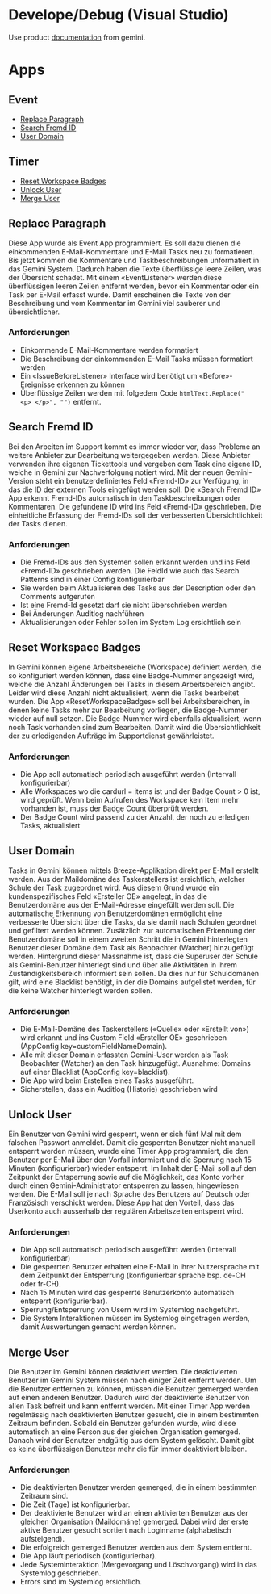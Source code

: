 # Develope/Debug (Visual Studio)
Use product [documentation](https://docs.countersoft.com/developing-custom-apps/) from gemini.

# Apps
## Event
* [Replace Paragraph](#replace-paragraph)
* [Search Fremd ID](#search-fremd-id)
* [User Domain](#user-domain)
## Timer
* [Reset Workspace Badges](#reset-workspace-badges)
* [Unlock User](#unlock-user)
* [Merge User](#merge-user)

## Replace Paragraph
Diese App wurde als Event App programmiert. Es soll dazu dienen die einkommenden E-Mail-Kommentare und E-Mail Tasks neu zu formatieren. Bis jetzt kommen die Kommentare und Taskbeschreibungen unformatiert in das Gemini System. Dadurch haben die Texte überflüssige leere Zeilen, was der Übersicht schadet.
Mit einem «EventListener» werden diese überflüssigen leeren Zeilen entfernt werden, bevor ein Kommentar oder ein Task per E-Mail erfasst wurde. Damit erscheinen die Texte von der Beschreibung und vom Kommentar im Gemini viel sauberer und übersichtlicher.
### Anforderungen
* Einkommende E-Mail-Kommentare werden formatiert
* Die Beschreibung der einkommenden E-Mail Tasks müssen formatiert werden
* Ein «IssueBeforeListener» Interface wird benötigt um «Before»-Ereignisse erkennen zu können
* Überflüssige Zeilen werden mit folgedem Code `htmlText.Replace("<p> </p>", "")` entfernt.
## Search Fremd ID
Bei den Arbeiten im Support kommt es immer wieder vor, dass Probleme an weitere Anbieter zur Bearbeitung weitergegeben werden. Diese Anbieter verwenden ihre eigenen Tickettools und vergeben dem Task eine eigene ID, welche in Gemini zur Nachverfolgung notiert wird. Mit der neuen Gemini-Version steht ein benutzerdefiniertes Feld «Fremd-ID» zur Verfügung, in das die ID der externen Tools eingefügt werden soll. Die «Search Fremd ID» App erkennt Fremd-IDs automatisch in den Taskbeschreibungen oder Kommentaren. Die gefundene ID wird ins Feld «Fremd-ID» geschrieben. Die einheitliche Erfassung der Fremd-IDs soll der verbesserten Übersichtlichkeit der Tasks dienen.
### Anforderungen
* Die Fremd-IDs aus den Systemen sollen erkannt werden und ins Feld «Fremd-ID» geschrieben werden. Die FeldId wie auch das Search Patterns sind in einer Config konfigurierbar
* Sie werden beim Aktualisieren des Tasks aus der Description oder den Comments aufgerufen
* Ist eine Fremd-Id gesetzt darf sie nicht überschrieben werden
* Bei Änderungen Auditlog nachführen
* Aktualisierungen oder Fehler sollen im System Log ersichtlich sein

## Reset Workspace Badges
In Gemini können eigene Arbeitsbereiche (Workspace) definiert werden, die so konfiguriert werden können, dass eine Badge-Nummer angezeigt wird, welche die Anzahl Änderungen bei Tasks in diesem Arbeitsbereich angibt. Leider wird diese Anzahl nicht aktualisiert, wenn die Tasks bearbeitet wurden. Die App «ResetWorkspaceBadges» soll bei Arbeitsbereichen, in denen keine Tasks mehr zur Bearbeitung vorliegen, die Badge-Nummer wieder auf null setzen. Die Badge-Nummer wird ebenfalls aktualisiert, wenn noch Task vorhanden sind zum Bearbeiten. Damit wird die Übersichtlichkeit der zu erledigenden Aufträge im Supportdienst gewährleistet.
### Anforderungen
* Die App soll automatisch periodisch ausgeführt werden (Intervall konfigurierbar)
* Alle Workspaces wo die cardurl = items ist und der Badge Count > 0 ist, wird geprüft. Wenn beim Aufrufen des Workspace kein Item mehr vorhanden ist, muss der Badge Count überprüft werden.
* Der Badge Count wird passend zu der Anzahl, der noch zu erledigen Tasks, aktualisiert

## User Domain
Tasks in Gemini können mittels Breeze-Applikation direkt per E-Mail erstellt werden. Aus der Maildomäne des Taskerstellers ist ersichtlich, welcher Schule der Task zugeordnet wird. Aus diesem Grund wurde ein kundenspezifisches Feld «Ersteller OE» angelegt, in das die Benutzerdomäne aus der E-Mail-Adresse eingefüllt werden soll. Die automatische Erkennung von Benutzerdomänen ermöglicht eine verbesserte Übersicht über die Tasks, da sie damit nach Schulen geordnet und gefiltert werden können. Zusätzlich zur automatischen Erkennung der Benutzerdomäne soll in einem zweiten Schritt die in Gemini hinterlegten Benutzer dieser Domäne dem Task als Beobachter (Watcher) hinzugefügt werden. Hintergrund dieser Massnahme ist, dass die Superuser der Schule als Gemini-Benutzer hinterlegt sind und über alle Aktivitäten in ihrem Zuständigkeitsbereich informiert sein sollen. Da dies nur für Schuldomänen gilt, wird eine Blacklist benötigt, in der die Domains aufgelistet werden, für die keine Watcher hinterlegt werden sollen.
### Anforderungen
* Die E-Mail-Domäne des Taskerstellers («Quelle» oder «Erstellt von») wird erkannt und ins Custom Field «Ersteller OE» geschrieben (AppConfig key=customFieldNameDomain).
* Alle mit dieser Domain erfassten Gemini-User werden als Task Beobachter (Watcher) an den Task hinzugefügt. Ausnahme: Domains auf einer Blacklist (AppConfig key=blacklist). 
* Die App wird beim Erstellen eines Tasks ausgeführt.
* Sicherstellen, dass ein Auditlog (Historie) geschrieben wird

## Unlock User
Ein Benutzer von Gemini wird gesperrt, wenn er sich fünf Mal mit dem falschen Passwort anmeldet. Damit die gesperrten Benutzer nicht manuell entsperrt werden müssen, wurde eine Timer App programmiert, die den Benutzer per E-Mail über den Vorfall informiert und die Sperrung nach 15 Minuten (konfigurierbar) wieder entsperrt. Im Inhalt der E-Mail soll auf den Zeitpunkt der Entsperrung sowie auf die Möglichkeit, das Konto vorher durch einen Gemini-Administrator entsperren zu lassen, hingewiesen werden. Die E-Mail soll je nach Sprache des Benutzers auf Deutsch oder Französisch verschickt werden. Diese App hat den Vorteil, dass das Userkonto auch ausserhalb der regulären Arbeitszeiten entsperrt wird.
### Anforderungen
* Die App soll automatisch periodisch ausgeführt werden (Intervall konfigurierbar)
* Die gesperrten Benutzer erhalten eine E-Mail in ihrer Nutzersprache mit dem Zeitpunkt der Entsperrung (konfigurierbar sprache bsp. de-CH oder fr-CH).
* Nach 15 Minuten wird das gesperrte Benutzerkonto automatisch entsperrt (konfigurierbar). 
* Sperrung/Entsperrung von Usern wird im Systemlog nachgeführt.
* Die System Interaktionen müssen im Systemlog eingetragen werden, damit Auswertungen gemacht werden können.

## Merge User
Die Benutzer im Gemini können deaktiviert werden. Die deaktivierten Benutzer im Gemini System müssen nach einiger Zeit entfernt werden. Um die Benutzer entfernen zu können, müssen die Benutzer gemerged werden auf einen anderen Benutzer. Dadurch wird der deaktivierte Benutzer von allen Task befreit und kann entfernt werden.
Mit einer Timer App werden regelmässig nach deaktivierten Benutzer gesucht, die in einem bestimmten Zeitraum befinden. Sobald ein Benutzer gefunden wurde, wird diese automatisch an eine Person aus der gleichen Organisation gemerged. Danach wird der Benutzer endgültig aus dem System gelöscht. Damit gibt es keine überflüssigen Benutzer mehr die für immer deaktiviert bleiben. 
### Anforderungen
* Die deaktivierten Benutzer werden gemerged, die in einem bestimmten Zeitraum sind.
* Die Zeit (Tage) ist konfigurierbar.
* Der deaktivierte Benutzer wird an einen aktivierten Benutzer aus der gleichen Organisation (Maildomäne) gemerged. Dabei wird der erste aktive Benutzer gesucht sortiert nach Loginname (alphabetisch aufsteigend).
* Die erfolgreich gemerged Benutzer werden aus dem System entfernt.
* Die App läuft periodisch (konfigurierbar). 
* Jede Systeminteraktion (Mergevorgang und Löschvorgang) wird in das Systemlog geschrieben.
* Errors sind im Systemlog ersichtlich.
